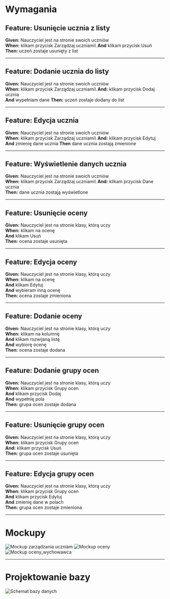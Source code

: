 #  **Wymagania**

## **Feature:** Usunięcie ucznia z listy

**Given:** Nauczyciel jest na stronie swoich uczniów\
**When:** klikam przycisk Zarządzaj uczniami\ 
**And** klikam przycisk Usuń\
**Then:** uczeń zostaje usunięty z list

--------------------------------------------------------------------

## **Feature:** Dodanie ucznia do listy

**Given:** Nauczyciel jest na stronie swoich uczniów\
**When:** klikam przycisk Zarządzaj uczniami\ 
**And:** klikam przycisk Dodaj ucznia\
**And** wypełniam dane
**Then:** uczeń zostaje dodany do list

--------------------------------------------------------------------

## **Feature:** Edycja ucznia

**Given:** Nauczyciel jest na stronie swoich uczniów\
**When:** klikam przycisk Zarządzaj uczniami\ 
**And:** klikam przycisk Edytuj\
**And** zmienię dane ucznia
**Then** dane ucznia zostają zmienione

--------------------------------------------------------------------

## **Feature:** Wyświetlenie danych ucznia

**Given:** Nauczyciel jest na stronie swoich uczniów\
**When:** klikam przycisk Zarządzaj uczniami\ 
**And:** klikam przycisk Dane ucznia\
**Then:** dane ucznia zostają wyświetlone

--------------------------------------------------------------------

## **Feature:** Usunięcie oceny

**Given:** Nauczyciel jest na stronie klasy, którą uczy\
**When:** klikam na ocenę\
**And** klikam Usuń\
**Then:** ocena zostaje usunięta

--------------------------------------------------------------------

## **Feature:** Edycja oceny

**Given:** Nauczyciel jest na stronie klasy, którą uczy\
**When:** klikam na ocenę\
**And** klikam Edytuj\
**And** wybieram inną ocenę\
**Then:** ocena zostaje zmieniona

--------------------------------------------------------------------

## **Feature:** Dodanie oceny

**Given:** Nauczyciel jest na stronie klasy, którą uczy\
**When:** klikam na kolumnę\
**And** klikam rozwijaną listę\
**And** wybiorę ocenę\
**Then:** ocena zostaje dodana

--------------------------------------------------------------------

## **Feature:** Dodanie grupy ocen

**Given:** Nauczyciel jest na stronie klasy, którą uczy\
**When:** klikam przycisk Grupy ocen\
**And** klikam przycisk Dodaj\
**And** wypełnię pola\
**Then:** grupa ocen zostaje dodana

--------------------------------------------------------------------

## **Feature:** Usunięcie grupy ocen

**Given:** Nauczyciel jest na stronie klasy, którą uczy\
**When:** klikam przycisk Grupy ocen\
**And:** klikam przycisk Usuń\
**Then:** grupa ocen zostaje usunięta

--------------------------------------------------------------------

## **Feature:** Edycja grupy ocen

**Given:** Nauczyciel jest na stronie klasy, którą uczy\
**When:** klikam przycisk Grupy ocen\
**And** klikam przycisk Edytuj\
**And** zmienię dane w polach\
**Then:** grupa ocen zostaje zmieniona


--------------------------------------------------------------------

# **Mockupy**

![Mockup zarządzania uczniam](/docs/img/mockub_zarzadzanie_uczniami.jpg "Mockup zarządzania uczniami")
![Mockup oceny](/docs/img/mockup_oceny.jpg "Mockup dodawania ocen przez nauczyciela przedmiotowego")
![Mockup oceny_wychowawca](/docs/img/mockup_oceny_wychowawca.jpg "Mockup dodawania ocen przez nauczyciela wychowawcę")


--------------------------------------------------------------------

# **Projektowanie bazy**

![Schemat bazy danych](/docs/img/dbSchema_v3.jpg "Schemat BD v. 3")
